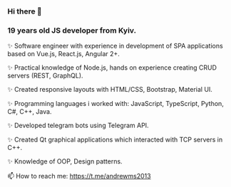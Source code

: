 ### Hi there 👋

### 19 years old JS developer from Kyiv. 

✨	Software engineer with experience in development of SPA applications based on Vue.js, React.js, Angular 2+. 

✨	Practical knowledge of Node.js,  hands on experience creating CRUD servers (REST, GraphQL). 

✨	Created responsive layouts with HTML/CSS, Bootstrap, Material UI. 

✨	Programming languages i worked with: JavaScript, TypeScript, Python, C#, C++, Java. 

✨	Developed telegram bots using Telegram API. 

✨	Created Qt graphical applications which interacted with TCP servers in C++. 

✨	Knowledge of  OOP, Design patterns.

📫 How to reach me: https://t.me/andrewms2013

<!--
**andrewms2013/andrewms2013** is a  _special_ ✨ repository because its `README.md` (this file) appears on your GitHub profile.

Here are some ideas to get you started:

- 🔭 I’m currently working on ...
- 🌱 I’m currently learning ...
- 👯 I’m looking to collaborate on ...
- 🤔 I’m looking for help with ...
- 💬 Ask me about ...
- 📫 How to reach me: ...
- 😄 Pronouns: ...
- ⚡ Fun fact: ...
-->
